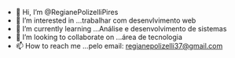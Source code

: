 - 👋 Hi, I’m @RegianePolizelliPires
- 👀 I’m interested in ...trabalhar com desenvlvimento web
- 🌱 I’m currently learning ...Análise e desenvolvimento de sistemas
- 💞️ I’m looking to collaborate on ...área de tecnologia
- 📫 How to reach me ...pelo email: regianepolizelli37@gmail.com

<!---
RegianePolizelliPires/RegianePolizelliPires is a ✨ special ✨ repository because its `README.md` (this file) appears on your GitHub profile.
You can click the Preview link to take a look at your changes.
--->
